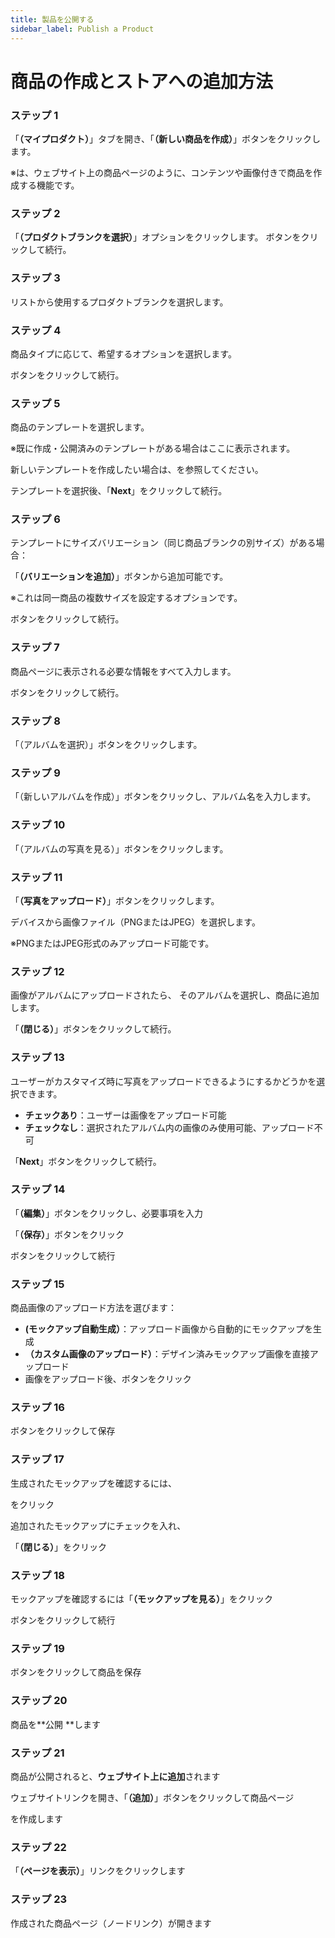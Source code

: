```yaml
---
title: 製品を公開する
sidebar_label: Publish a Product
---
```

# **商品の作成とストアへの追加方法**

### **ステップ 1**

「**（マイプロダクト）**」タブを開き、「**（新しい商品を作成）**」ボタンをクリックします。


 ※は、ウェブサイト上の商品ページのように、コンテンツや画像付きで商品を作成する機能です。

###  **ステップ 2**

「**（プロダクトブランクを選択）**」オプションをクリックします。
 ボタンをクリックして続行。

### **ステップ 3**

リストから使用するプロダクトブランクを選択します。

### **ステップ 4**

商品タイプに応じて、希望するオプションを選択します。


 ボタンをクリックして続行。

### **ステップ 5**

商品のテンプレートを選択します。


 ※既に作成・公開済みのテンプレートがある場合はここに表示されます。


 新しいテンプレートを作成したい場合は、を参照してください。


 テンプレートを選択後、「**Next**」をクリックして続行。

### **ステップ 6**

テンプレートにサイズバリエーション（同じ商品ブランクの別サイズ）がある場合：


 「**（バリエーションを追加）**」ボタンから追加可能です。


 ※これは同一商品の複数サイズを設定するオプションです。


 ボタンをクリックして続行。

### **ステップ 7**

商品ページに表示される必要な情報をすべて入力します。


 ボタンをクリックして続行。

### **ステップ 8**

「（アルバムを選択）」ボタンをクリックします。



### **ステップ 9**

「（新しいアルバムを作成）」ボタンをクリックし、アルバム名を入力します。

### **ステップ 10**

「（アルバムの写真を見る）」ボタンをクリックします。

### **ステップ 11**

「**（写真をアップロード）**」ボタンをクリックします。


 デバイスから画像ファイル（PNGまたはJPEG）を選択します。


 ※PNGまたはJPEG形式のみアップロード可能です。

### **ステップ 12**

画像がアルバムにアップロードされたら、
 そのアルバムを選択し、商品に追加します。

「**（閉じる）**」ボタンをクリックして続行。

### **ステップ 13**

ユーザーがカスタマイズ時に写真をアップロードできるようにするかどうかを選択できます。

* **チェックあり**：ユーザーは画像をアップロード可能
* **チェックなし**：選択されたアルバム内の画像のみ使用可能、アップロード不可

「**Next**」ボタンをクリックして続行。

### **ステップ 14**

「**（編集）**」ボタンをクリックし、必要事項を入力


 「**（保存）**」ボタンをクリック


 ボタンをクリックして続行

### **ステップ 15**

商品画像のアップロード方法を選びます：

* **(モックアップ自動生成）**：アップロード画像から自動的にモックアップを生成
* **（カスタム画像のアップロード）**：デザイン済みモックアップ画像を直接アップロード
* 画像をアップロード後、ボタンをクリック

### **ステップ 16**

ボタンをクリックして保存

###  **ステップ 17**

生成されたモックアップを確認するには、


 をクリック


 追加されたモックアップにチェックを入れ、


 「**（閉じる）**」をクリック

### **ステップ 18**



モックアップを確認するには「**（モックアップを見る）**」をクリック


 ボタンをクリックして続行

### **ステップ 19**

ボタンをクリックして商品を保存

### **ステップ 20**

商品を\*\*公開 \*\*します

### **ステップ 21**

商品が公開されると、**ウェブサイト上に追加**されます


 ウェブサイトリンクを開き、「**（追加）**」ボタンをクリックして商品ページ

を作成します

### **ステップ 22**

「**（ページを表示）**」リンクをクリックします

### **ステップ 23**

作成された商品ページ（ノードリンク）が開きます
